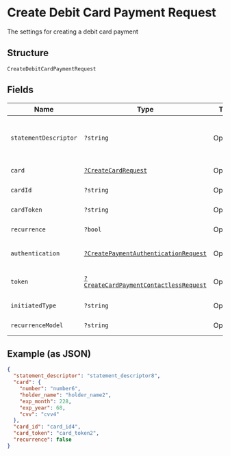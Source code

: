 
# Create Debit Card Payment Request

The settings for creating a debit card payment

## Structure

`CreateDebitCardPaymentRequest`

## Fields

| Name | Type | Tags | Description | Getter | Setter |
|  --- | --- | --- | --- | --- | --- |
| `statementDescriptor` | `?string` | Optional | The text that will be shown on the debit card's statement | getStatementDescriptor(): ?string | setStatementDescriptor(?string statementDescriptor): void |
| `card` | [`?CreateCardRequest`](../../doc/models/create-card-request.md) | Optional | Debit card data | getCard(): ?CreateCardRequest | setCard(?CreateCardRequest card): void |
| `cardId` | `?string` | Optional | The debit card id | getCardId(): ?string | setCardId(?string cardId): void |
| `cardToken` | `?string` | Optional | The debit card token | getCardToken(): ?string | setCardToken(?string cardToken): void |
| `recurrence` | `?bool` | Optional | Indicates a recurrence | getRecurrence(): ?bool | setRecurrence(?bool recurrence): void |
| `authentication` | [`?CreatePaymentAuthenticationRequest`](../../doc/models/create-payment-authentication-request.md) | Optional | The payment authentication request | getAuthentication(): ?CreatePaymentAuthenticationRequest | setAuthentication(?CreatePaymentAuthenticationRequest authentication): void |
| `token` | [`?CreateCardPaymentContactlessRequest`](../../doc/models/create-card-payment-contactless-request.md) | Optional | The Debit card payment token request | getToken(): ?CreateCardPaymentContactlessRequest | setToken(?CreateCardPaymentContactlessRequest token): void |
| `initiatedType` | `?string` | Optional | - | getInitiatedType(): ?string | setInitiatedType(?string initiatedType): void |
| `recurrenceModel` | `?string` | Optional | - | getRecurrenceModel(): ?string | setRecurrenceModel(?string recurrenceModel): void |

## Example (as JSON)

```json
{
  "statement_descriptor": "statement_descriptor8",
  "card": {
    "number": "number6",
    "holder_name": "holder_name2",
    "exp_month": 228,
    "exp_year": 68,
    "cvv": "cvv4"
  },
  "card_id": "card_id4",
  "card_token": "card_token2",
  "recurrence": false
}
```

